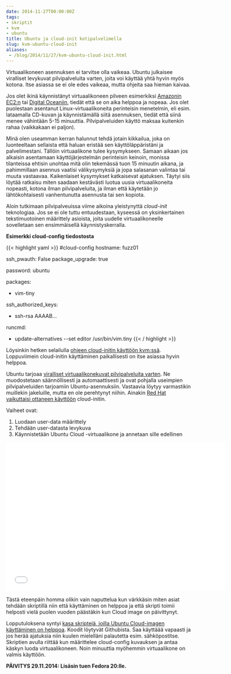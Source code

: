 ```yaml
---
date: 2014-11-27T00:00:00Z
tags:
- skriptit
- kvm
- ubuntu
title: Ubuntu ja cloud-init kotipalvelimella
slug: kvm-ubuntu-cloud-init
aliases:
 - /blog/2014/11/27/kvm-ubuntu-cloud-init.html
---
```


Virtuaalikoneen asennuksen ei tarvitse olla vaikeaa. Ubuntu julkaisee
viralliset levykuvat pilvipalveluita varten, joita voi käyttää yhtä
hyvin myös kotona. Itse asiassa se ei ole edes vaikeaa, mutta ohjeita
saa hieman kaivaa.

<!--more-->

Jos olet ikinä käynnistänyt virtuaalikoneen pilveen esimerkiksi
[Amazonin EC2:n][ec2] tai [Digital Oceaniin][digitalocean],
tiedät että se on aika helppoa ja nopeaa.
Jos olet puolestaan asentanut Linux-virtuaalikoneita perinteisin menetelmin,
eli esim. lataamalla CD-kuvan ja käynnistämällä siitä asennuksen, tiedät
että siinä menee vähintään 5-15 minuuttia. Pilvipalveluiden käyttö maksaa
kuitenkin rahaa (vaikkakaan ei paljon).

Minä olen useamman kerran halunnut tehdä jotain kikkailua, joka on luonteeltaan
sellaista että haluan eristää sen käyttöläppäristäni ja palvelimestani.
Tällöin virtuaalikone tulee kysymykseen. Samaan aikaan jos alkaisin asentamaan
käyttöjärjestelmän perinteisin keinoin, monissa tilanteissa ehtisin unohtaa
mitä olin tekemässä tuon 15 minuutin aikana, ja pahimmillaan asennus vaatisi
välikysymyksiä ja jopa salasanan valintaa tai muuta vastaavaa. Kaikenlaiset
kysymykset katkaisevat ajatuksen. Täytyi siis löytää ratkaisu miten saadaan
kestävästi luotua uusia virtuaalikoneita nopeasti, kotona ilman
pilvipalveluita, ja ilman että käytetään jo lähtökohtaisesti vanhentunutta
asennusta tai sen kopiota.

Aloin tutkimaan pilvipalveuissa viime aikoina yleistynyttä *cloud-init*
teknologiaa. Jos se ei ole tuttu entuudestaan, kyseessä on yksinkertainen
tekstimuotoinen määrittely asioista, joita uudelle virtuaalikoneelle sovelletaan
sen ensimmäisellä käynnistyskerralla.

<strong>Esimerkki cloud-config tiedostosta</strong>

{{< highlight yaml >}}
#cloud-config
hostname: fuzz01

ssh_pwauth: False
package_upgrade: true

password: ubuntu

packages:
- vim-tiny

ssh_authorized_keys:
- ssh-rsa AAAAB...

runcmd:
- update-alternatives --set editor /usr/bin/vim.tiny
{{< / highlight >}}

Löysinkin hetken selailulla [ohjeen cloud-initin käyttöön kvm:ssä][ci-kvm].
Loppuviimein cloud-initin käyttäminen paikallisesti on itse asiassa hyvin
helppoa.

Ubuntu tarjoaa [viralliset virtuaalikonekuvat pilvipalveluita
varten][ubuntu-cloud]. Ne muodostetaan säännöllisesti ja automaattisesti ja
ovat pohjalla useimpien pilvipalveluiden tarjoamiin Ubuntu-asennuksiin.
Vastaavia löytyy varmastikin muillekin jakeluille, mutta en ole perehtynyt
niihin. Ainakin [Red Hat vaikuttaisi ottaneen käyttöön][rh] cloud-initin.

Vaiheet ovat:

 1. Luodaan user-data määrittely
 2. Tehdään user-datasta levykuva
 3. Käynnistetään Ubuntu Cloud -virtuaalikone ja annetaan sille edellinen

 <iframe width="600" height="405" src="//www.youtube-nocookie.com/embed/kPY_eSqJuZA?rel=0" frameborder="0" allowfullscreen></iframe>

Tästä eteenpäin homma olikin vain naputtelua kun värkkäsin miten asiat tehdään
skriptillä niin että käyttäminen on helppoa ja että skripti toimii helposti
vielä puolen vuoden päästäkin kun Cloud image on päivittynyt.

Lopputuloksena syntyi [kasa skriptejä, joilla Ubuntu Cloud-imagen käyttäminen
on helppoa][ubuntu-cloud-init]. Koodit löytyvät Githubista. Saa käyttäää
vapaasti ja jos herää ajatuksia niin kuulen mielelläni palautetta esim.
sähköpostitse.
Skriptien avulla riittää kun määrittelee cloud-config kuvauksen ja antaa
käskyn luoda virtuaalikoneen. Noin minuuttia myöhemmin virtuaalikone on
valmis käyttöön.

<strong>PÄIVITYS 29.11.2014: Lisäsin tuen Fedora 20:lle.</strong>


[ec2]: http://aws.amazon.com/ec2/ "Amazon Web Services - EC2 (Elastic Compute Cloud)"
[digitalocean]: https://m.do.co/c/51f6517e0d88 "Digital Ocean"
[ci]: http://cloudinit.readthedocs.org/en/latest/topics/examples.html "Cloud-init esimerkkejä"
[ubuntu-cloud]: https://cloud-images.ubuntu.com/ "Ubuntu Cloud Images: Ubuntu Cloud Images are pre-installed disk images that have been customized by Ubuntu engineering to run on cloud-platforms such as Amazon EC2, Openstack, Windows and LXC."
[ci-kvm]: http://serverascode.com/2014/03/17/trusty-libvirt.html "Boot Ubuntu Trusty Tahr 14.04 with libvirt"
[ubuntu-cloud-init]: https://github.com/joneskoo/cloud-init-start "Quickly bring up Cloud instances in local KVM with virsh using cloud-config"
[rh]: https://rhn.redhat.com/errata/RHEA-2013-0535.html "RHEA-2013:0535-1 Product Enhancement Advisory, new package: cloud-init"
